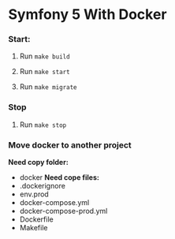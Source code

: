 # Symfony 5 With Docker

### Start:
1. Run `make build`

2. Run `make start`

3. Run `make migrate`

### Stop
1. Run `make stop`

### Move docker to another project
**Need copy folder:**
- docker
**Need cope files:**
- .dockerignore
- env.prod
- docker-compose.yml
- docker-compose-prod.yml
- Dockerfile
- Makefile
